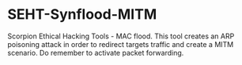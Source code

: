# SEHT-Synflood-MITM

Scorpion Ethical Hacking Tools - MAC flood. This tool creates an ARP poisoning attack in order to redirect targets traffic and create a MITM scenario. Do remember to activate packet forwarding.
